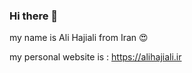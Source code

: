 ### Hi there 👋

my name is Ali Hajiali from Iran 😍


my personal website is : https://alihajiali.ir
